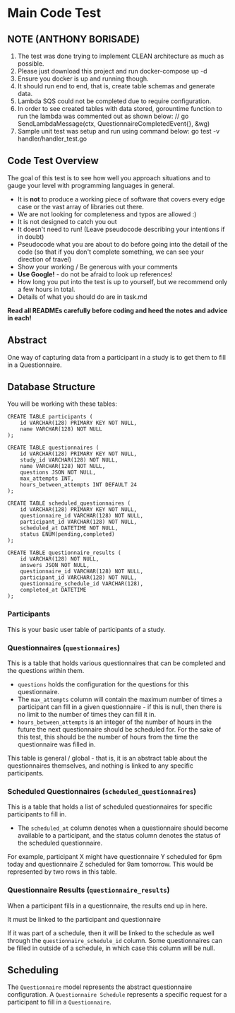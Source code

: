 Main Code Test
==============

## NOTE (ANTHONY BORISADE)
1. The test was done trying to implement CLEAN architecture as much as possible.
1. Please just download this project and run docker-compose up -d
2. Ensure you docker is up and running though.
3. It should run end to end, that is, create table schemas and generate data.
4. Lambda SQS could not be completed due to require configuration.
5. In order to see created tables with data stored, gorountime function to run the lambda was commented out as shown below:
     // go SendLambdaMessage(ctx, QuestionnaireCompletedEvent{}, &wg)
6. Sample unit test was setup and run using command below:
  go test -v handler/handler_test.go



## Code Test Overview

The goal of this test is to see how well you approach situations and to gauge your level with programming languages in general.  
* It is **not** to produce a working piece of software that covers every edge case or the vast array of libraries out there.  
* We are not looking for completeness and typos are allowed :) 
* It is not designed to catch you out
* It doesn't need to run!  (Leave pseudocode describing your intentions if in doubt)
* Pseudocode what you are about to do before going into the detail of the code (so that if you don't complete something, we can see your direction of travel)
* Show your working / Be generous with your comments
* **Use Google!** - do not be afraid to look up references!
* How long you put into the test is up to yourself, but we recommend only a few hours in total.
* Details of what you should do are in task.md


**Read all READMEs carefully before coding and heed the notes and advice in each!**


## Abstract

One way of capturing data from a participant in a study is to get them to fill in a Questionnaire.

## Database Structure

You will be working with these tables:

```mysql
CREATE TABLE participants (
    id VARCHAR(128) PRIMARY KEY NOT NULL,
    name VARCHAR(128) NOT NULL
);

CREATE TABLE questionnaires (
    id VARCHAR(128) PRIMARY KEY NOT NULL,
    study_id VARCHAR(128) NOT NULL,
    name VARCHAR(128) NOT NULL,
    questions JSON NOT NULL,
    max_attempts INT,
    hours_between_attempts INT DEFAULT 24
);

CREATE TABLE scheduled_questionnaires (
    id VARCHAR(128) PRIMARY KEY NOT NULL,
    questionnaire_id VARCHAR(128) NOT NULL,
    participant_id VARCHAR(128) NOT NULL,
    scheduled_at DATETIME NOT NULL,
    status ENUM(pending,completed)
);

CREATE TABLE questionnaire_results (
    id VARCHAR(128) NOT NULL,
    answers JSON NOT NULL,
    questionnaire_id VARCHAR(128) NOT NULL,
    participant_id VARCHAR(128) NOT NULL,
    questionnaire_schedule_id VARCHAR(128),
    completed_at DATETIME
);
```

### Participants

This is your basic user table of participants of a study.

### Questionnaires (`questionnaires`)

This is a table that holds various questionnaires that can be completed and the questions within them.

* `questions` holds the configuration for the questions for this questionnaire.
* The `max_attempts` column will contain the maximum number of times a participant can fill in a given questionnaire - if this is null, then there is no limit to the number of times they can fill it in.
* `hours_between_attempts` is an integer of the number of hours in the future the next questionnaire should be scheduled for. For the sake of this test, this should be the number of hours from the time the questionnaire was filled in.

This table is general / global - that is, it is an abstract table about the questionnaires themselves, and nothing is linked to any specific participants.

### Scheduled Questionnaires (`scheduled_questionnaires`)

This is a table that holds a list of scheduled questionnaires for specific participants to fill in.

* The `scheduled_at` column denotes when a questionnaire should become available to a participant, and the status column denotes the status of the scheduled questionnaire.

For example, participant X might have questionnaire Y scheduled for 6pm today and questionnaire Z scheduled for 9am tomorrow. This would be represented by two rows in this table.

### Questionnaire Results (`questionnaire_results`)

When a participant fills in a questionnaire, the results end up in here.

It must be linked to the participant and questionnaire

If it was part of a schedule, then it will be linked to the schedule as well through the `questionnaire_schedule_id` column. Some questionnaires can be filled in outside of a schedule, in which case this column will be null.

## Scheduling

The `Questionnaire` model represents the abstract questionnaire configuration. A `Questionnaire Schedule` represents a specific request for a participant to fill in a `Questionnaire`.




